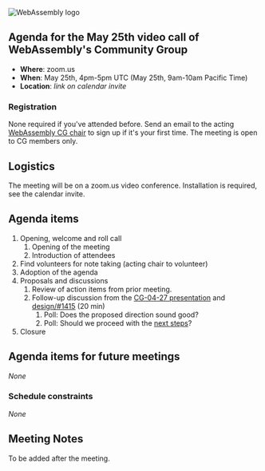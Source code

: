 ![WebAssembly logo](/images/WebAssembly.png)

## Agenda for the May 25th video call of WebAssembly's Community Group

- **Where**: zoom.us
- **When**: May 25th, 4pm-5pm UTC (May 25th, 9am-10am Pacific Time)
- **Location**: *link on calendar invite*

### Registration

None required if you've attended before. Send an email to the acting [WebAssembly CG chair](mailto:webassembly-cg-chair@chromium.org)
to sign up if it's your first time. The meeting is open to CG members only.

## Logistics

The meeting will be on a zoom.us video conference.
Installation is required, see the calendar invite.

## Agenda items

1. Opening, welcome and roll call
    1. Opening of the meeting
    1. Introduction of attendees
1. Find volunteers for note taking (acting chair to volunteer)
1. Adoption of the agenda
1. Proposals and discussions
    1. Review of action items from prior meeting.
    1. Follow-up discussion from the [CG-04-27 presentation](https://docs.google.com/presentation/d/1PSC3Q5oFsJEaYyV5lNJvVgh-SNxhySWUqZ6puyojMi8) and [design/#1415](https://github.com/WebAssembly/design/issues/1415) (20 min)
       1. Poll: Does the proposed direction sound good?
       1. Poll: Should we proceed with the [next steps](https://docs.google.com/presentation/d/1PSC3Q5oFsJEaYyV5lNJvVgh-SNxhySWUqZ6puyojMi8/edit#slide=id.gcd82cd8251_3_6)?
1. Closure

## Agenda items for future meetings

*None*

### Schedule constraints

*None*

## Meeting Notes

To be added after the meeting.
